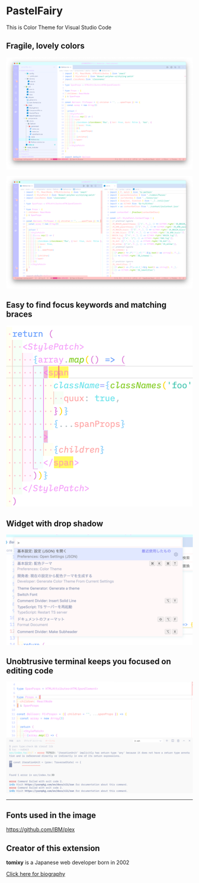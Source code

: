 # PastelFairy

This is Color Theme for Visual Studio Code

## Fragile, lovely colors

![Fragile, lovely colors](img/code.png)

![Beautiful borders of the split editor](img/split.png)

## Easy to find focus keywords and matching braces

![Easy to find focus keywords and matching braces](img/match.png)

## Widget with drop shadow

![Widget with drop shadow](img/widget_re.png)

## Unobtrusive terminal keeps you focused on editing code

![Unobtrusive terminal keeps you focused on editing code](img/terminal.png)

---

## Fonts used in the image

https://github.com/IBM/plex

## Creator of this extension

**tomixy** is a Japanese web developer born in 2002

[Click here for biography](https://tetracalibers.notion.site/tetracalibers/React-polyhexUI-30b94fb9fc054d4da667539ef35f42c6#bc6da2aa652745ecb834ca5d33e0fd90)
